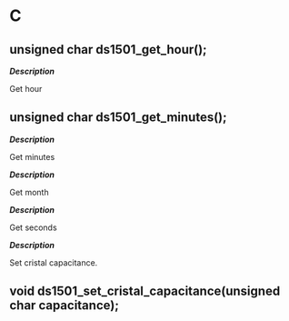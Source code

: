 # C









## unsigned char ds1501_get_hour();

***Description***

Get hour



## unsigned char ds1501_get_minutes();

***Description***

Get minutes



***Description***

Get month



***Description***

Get seconds











***Description***

Set cristal capacitance.

## void ds1501_set_cristal_capacitance(unsigned char capacitance);












